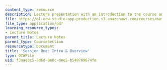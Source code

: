 ```yaml
---
content_type: resource
description: Lecture presentation with an introduction to the course and digital anthropology.
file: https://ol-ocw-studio-app-production.s3.amazonaws.com/courses/mas-966-digital-anthropology-spring-2003/f3aae3c58d6d0e8cdee5b540709674fe_daintro.pdf
file_type: application/pdf
learning_resource_types:
- Lecture Notes
parent_title: Lecture Notes
parent_type: CourseSection
resourcetype: Document
title: 'Session One: Intro & Overview'
type: OCWFile
uid: f3aae3c5-8d6d-0e8c-dee5-b540709674fe
---
```

